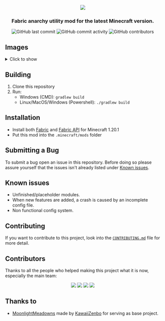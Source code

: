 <p align="center">
    <img src="https://github.com/HeliosMinecraft/HeliosClient/blob/main/.github/images/text.png?raw=true" height="150px">
</p>
<div align="center">
    <h3>Fabric anarchy utility mod for the latest Minecraft version.</h3>
    <img src="https://img.shields.io/github/last-commit/HeliosClient/HeliosClient" alt="GitHub last commit"/>
    <img src="https://img.shields.io/github/commit-activity/w/HeliosClient/HeliosClient" alt="GitHub commit activity"/>
    <img src="https://img.shields.io/github/contributors/HeliosClient/HeliosClient" alt="GitHub contributors"/>
</div>

## Images

<details>
    <summary>Click to show</summary>
    <p>Keep in mind that these images might be outdated as Helios is currently updating frequently!</p>
    <p>New clickgui as of commit #199 (0758e8c)</p>
    <img src="https://github.com/HeliosMinecraft/HeliosClient/blob/main/.github/images/heliosclientgui.png?raw=true" alt="New Click GUI">
    <p>Old clickgui</p>
    <img src="https://github.com/HeliosMinecraft/HeliosClient/blob/main/.github/images/ClickGUI.png?raw=true" alt="Old Click GUI">
</details>  

## Building

1. Clone this repository
2. Run:
   - Windows (CMD): `gradlew build`
   - Linux/MacOS/Windows (Powershell): `./gradlew build`
  
## Installation

- Install both [Fabric](https://fabricmc.net/use/installer/) and [Fabric API](https://modrinth.com/mod/fabric-api) for Minecraft 1.20.1
- Put this mod into the `.minecraft/mods` folder

## Submitting a Bug

To submit a bug open an issue in this repository. Before doing so please assure yourself that the issues isn't already listed under [Known issues](#known-issues).

## Known issues

- Unfinished/placeholder modules.
- When new features are added, a crash is caused by an incomplete config file.
- Non functional config system.

## Contributing

If you want to contribute to this project, look into the [`CONTRIBUTING.md`](https://github.com/HeliosClient/HeliosClient/blob/main/CONTRIBUTING.md) file for more detail.

## Contributors

Thanks to all the people who helped making this project what it is now, especially the main team:

<p align="center">
    <a href="https://github.com/azedeveloper"><img src="https://github.com/azedeveloper.png" width="24%"></img></a> <a href="https://github.com/ElBe-Plaq"><img src="https://github.com/ElBe-Plaq.png" width="24%"></img></a> <a href="https://github.com/tanishisherewithhh"><img src="https://github.com/tanishisherewithhh.png" width="24%"></img></a> <a href="https://github.com/TomPlaneta"><img src="https://github.com/TomPlaneta.png" width="24%"></img></a>
</p>

## Thanks to

- [MoonlightMeadowns](https://github.com/kawaiizenbo/MoonlightMeadows) made by [KawaiiZenbo](https://github.com/kawaiizenbo) for serving as base project.
